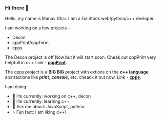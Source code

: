 ### Hi there 👋

Hello, my name is Manav Ghai. I am a FullStack web/python/c++ devloper.

I am working on a few projects -
  - Decon
  - cppPrint/cppTerm
  - cpps

The Decon project is off Now but it will start soon. Cheak out cppPrint very helpfull in c++ Link - [**cppPrint**](https://github.com/ManavGhaiCode/cppPrint).

The cpps project is a **BIG BIG** project with extions on the **c++ language**, abstractions like ***print***, ***console***, etc. cheack it out now. Link - [**cpps**](https://github.com/ManavGhaiCode/cpps).

I am doing -

- 🔭 I’m currently: working on c++, decon
- 🌱 I’m currently: learning c++
- 💬 Ask me about: JavaScript, python
- ⚡ Fun fact: I am liking c++!
